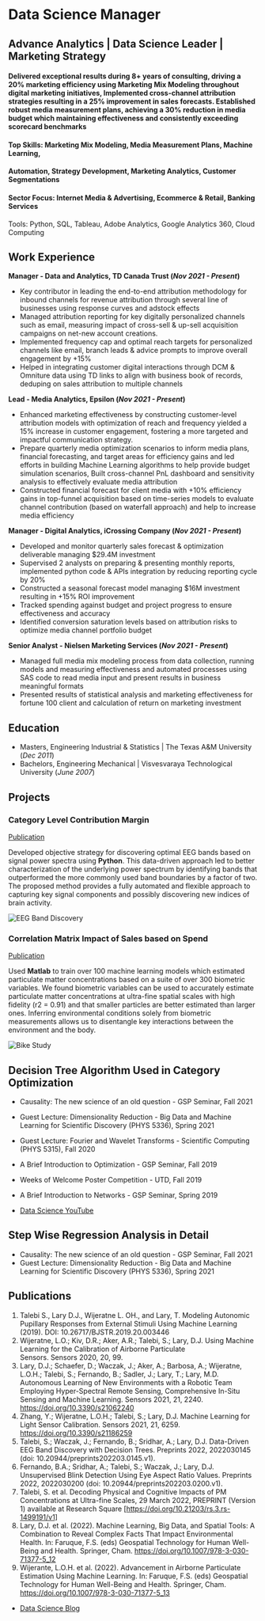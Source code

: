 # Data Science Manager
## Advance Analytics | Data Science Leader | Marketing Strategy

#### Delivered exceptional results during 8+ years of consulting, driving a 20% marketing efficiency using Marketing Mix Modeling throughout digital marketing initiatives, Implemented cross-channel attribution strategies resulting in a 25% improvement in sales forecasts. Established robust media measurement plans, achieving a 30% reduction in media budget which maintaining effectiveness and consistently exceeding scorecard benchmarks

#### Top Skills: Marketing Mix Modeling, Media Measurement Plans, Machine Learning,
#### Automation, Strategy Development, Marketing Analytics, Customer Segmentations
#### Sector Focus: Internet Media & Advertising, Ecommerce & Retail, Banking Services

Tools: Python, SQL, Tableau, Adobe Analytics, Google Analytics 360, Cloud Computing

## Work Experience
**Manager - Data and Analytics, TD Canada Trust (_Nov 2021 - Present_)**
- Key contributor in leading the end-to-end attribution methodology for inbound channels for revenue attribution through several line of businesses using response curves and adstock effects
- Managed attribution reporting for key digitally personalized channels such as email, measuring impact of cross-sell & up-sell acquisition campaigns on net-new account creations.
- Implemented frequency cap and optimal reach targets for personalized channels like email, branch leads & advice prompts to improve overall engagement by +15%
- Helped in integrating customer digital interactions through DCM & Omniture data using TD links to align with business book of records, deduping on sales attribution to multiple channels

**Lead - Media Analytics, Epsilon (_Nov 2021 - Present_)**
- Enhanced marketing effectiveness by constructing customer-level attribution models with optimization of reach and frequency yielded a 15% increase in customer engagement, fostering a more targeted and impactful communication strategy.
- Prepare quarterly media optimization scenarios to inform media plans, financial forecasting, and target areas for efficiency gains and led efforts in building Machine Learning algorithms to help provide budget simulation scenarios, Built cross-channel PnL dashboard and sensitivity analysis to effectively evaluate media attribution
- Constructed financial forecast for client media with +10% efficiency gains in top-funnel acquisition based on time-series models to evaluate channel contribution (based on waterfall approach) and help to increase media efficiency

**Manager - Digital Analytics, iCrossing Company (_Nov 2021 - Present_)**
- Developed and monitor quarterly sales forecast & optimization deliverable managing $29.4M investment
- Supervised 2 analysts on preparing & presenting monthly reports, implemented python code & APIs integration by reducing reporting cycle by 20%
- Constructed a seasonal forecast model managing $16M investment resulting in +15% ROI improvement
- Tracked spending against budget and project progress to ensure effectiveness and accuracy
- Identified conversion saturation levels based on attribution risks to optimize media channel portfolio budget

**Senior Analyst - Nielsen Marketing Services (_Nov 2021 - Present_)**
- Managed full media mix modeling process from data collection, running models and measuring effectiveness and automated processes using SAS code to read media input and present results in business meaningful formats
- Presented results of statistical analysis and marketing effectiveness for fortune 100 client and calculation of return on marketing investment

## Education
- Masters, Engineering Industrial & Statistics | The Texas A&M University (_Dec 2011_)
- Bachelors, Engineering Mechanical | Visvesvaraya Technological University (_June 2007_)

## Projects
### Category Level Contribution Margin 
[Publication](https://www.mdpi.com/1424-8220/22/8/3048)

Developed objective strategy for discovering optimal EEG bands based on signal power spectra using **Python**. This data-driven approach led to better characterization of the underlying power spectrum by identifying bands that outperformed the more commonly used band boundaries by a factor of two. The proposed method provides a fully automated and flexible approach to capturing key signal components and possibly discovering new indices of brain activity.

![EEG Band Discovery](/assets/img/eeg_band_discovery.jpeg)

### Correlation Matrix Impact of Sales based on Spend
[Publication](https://www.mdpi.com/1424-8220/22/11/4240)

Used **Matlab** to train over 100 machine learning models which estimated particulate matter concentrations based on a suite of over 300 biometric variables. We found biometric variables can be used to accurately estimate particulate matter concentrations at ultra-fine spatial scales with high fidelity (r2 = 0.91) and that smaller particles are better estimated than larger ones. Inferring environmental conditions solely from biometric measurements allows us to disentangle key interactions between the environment and the body.

![Bike Study](/assets/img/bike_study.jpeg)

## Decision Tree Algorithm Used in Category Optimization
- Causality: The new science of an old question - GSP Seminar, Fall 2021
- Guest Lecture: Dimensionality Reduction - Big Data and Machine Learning for Scientific Discovery (PHYS 5336), Spring 2021
- Guest Lecture: Fourier and Wavelet Transforms - Scientific Computing (PHYS 5315), Fall 2020
- A Brief Introduction to Optimization - GSP Seminar, Fall 2019
- Weeks of Welcome Poster Competition - UTD, Fall 2019
- A Brief Introduction to Networks - GSP Seminar, Spring 2019

- [Data Science YouTube](https://www.youtube.com/channel/UCa9gErQ9AE5jT2DZLjXBIdA)

## Step Wise Regression Analysis in Detail
- Causality: The new science of an old question - GSP Seminar, Fall 2021
- Guest Lecture: Dimensionality Reduction - Big Data and Machine Learning for Scientific Discovery (PHYS 5336), Spring 2021


## Publications
1. Talebi S., Lary D.J., Wijeratne L. OH., and Lary, T. Modeling Autonomic Pupillary Responses from External Stimuli Using Machine Learning (2019). DOI: 10.26717/BJSTR.2019.20.003446
2. Wijeratne, L.O.; Kiv, D.R.; Aker, A.R.; Talebi, S.; Lary, D.J. Using Machine Learning for the Calibration of Airborne Particulate Sensors. Sensors 2020, 20, 99.
3. Lary, D.J.; Schaefer, D.; Waczak, J.; Aker, A.; Barbosa, A.; Wijeratne, L.O.H.; Talebi, S.; Fernando, B.; Sadler, J.; Lary, T.; Lary, M.D. Autonomous Learning of New Environments with a Robotic Team Employing Hyper-Spectral Remote Sensing, Comprehensive In-Situ Sensing and Machine Learning. Sensors 2021, 21, 2240. https://doi.org/10.3390/s21062240
4. Zhang, Y.; Wijeratne, L.O.H.; Talebi, S.; Lary, D.J. Machine Learning for Light Sensor Calibration. Sensors 2021, 21, 6259. https://doi.org/10.3390/s21186259
5. Talebi, S.; Waczak, J.; Fernando, B.; Sridhar, A.; Lary, D.J. Data-Driven EEG Band Discovery with Decision Trees. Preprints 2022, 2022030145 (doi: 10.20944/preprints202203.0145.v1).
6. Fernando, B.A.; Sridhar, A.; Talebi, S.; Waczak, J.; Lary, D.J. Unsupervised Blink Detection Using Eye Aspect Ratio Values. Preprints 2022, 2022030200 (doi: 10.20944/preprints202203.0200.v1).
7. Talebi, S. et al. Decoding Physical and Cognitive Impacts of PM Concentrations at Ultra-fine Scales, 29 March 2022, PREPRINT (Version 1) available at Research Square [https://doi.org/10.21203/rs.3.rs-1499191/v1]
8. Lary, D.J. et al. (2022). Machine Learning, Big Data, and Spatial Tools: A Combination to Reveal Complex Facts That Impact Environmental Health. In: Faruque, F.S. (eds) Geospatial Technology for Human Well-Being and Health. Springer, Cham. https://doi.org/10.1007/978-3-030-71377-5_12
9. Wijerante, L.O.H. et al. (2022). Advancement in Airborne Particulate Estimation Using Machine Learning. In: Faruque, F.S. (eds) Geospatial Technology for Human Well-Being and Health. Springer, Cham. https://doi.org/10.1007/978-3-030-71377-5_13

- [Data Science Blog](https://h-t-magarh.medium.com/)

